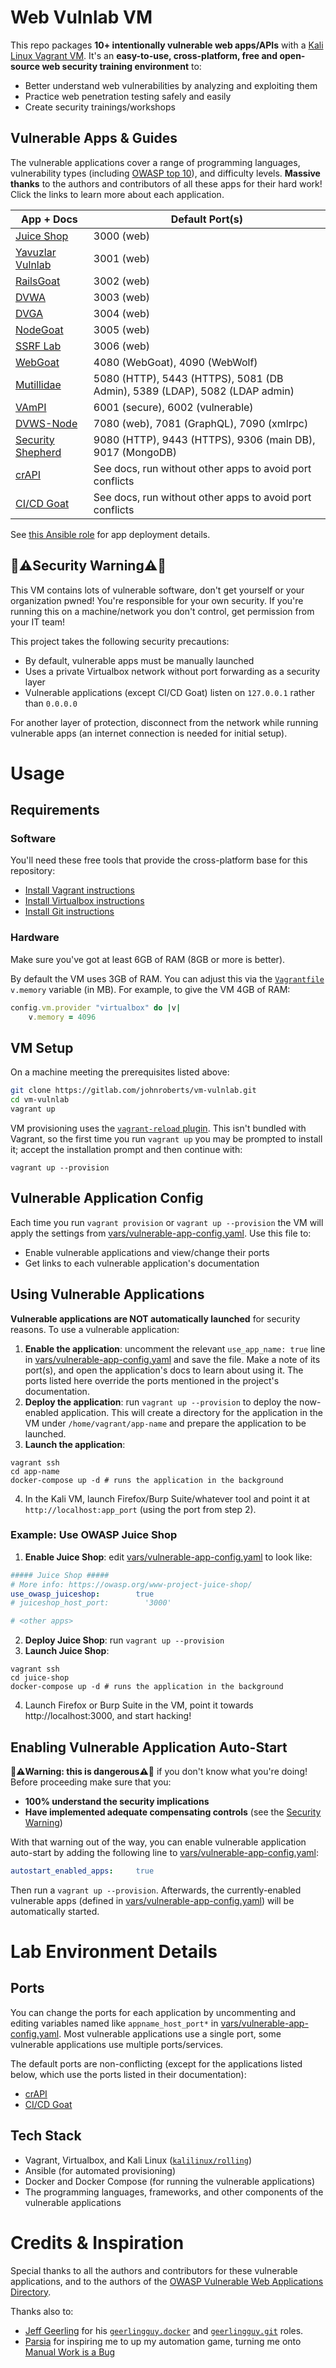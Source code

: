 # Web Vulnlab VM
This repo packages **10+ intentionally vulnerable web apps/APIs** with a [Kali Linux Vagrant VM](https://www.kali.org/docs/virtualization/install-vagrant-guest-vm/). It's an **easy-to-use, cross-platform, free and open-source web security training environment** to:
- Better understand web vulnerabilities by analyzing and exploiting them
- Practice web penetration testing safely and easily
- Create security trainings/workshops

## Vulnerable Apps & Guides
The vulnerable applications cover a range of programming languages, vulnerability types (including [OWASP top 10](https://owasp.org/Top10/)), and difficulty levels. **Massive thanks** to the authors and contributors of all these apps for their hard work! Click the links to learn more about each application.

| App + Docs                                                            | Default Port(s)                                                |
|-----------------------------------------------------------------------|----------------------------------------------------------------|
| [Juice Shop](https://owasp.org/www-project-juice-shop/)               | 3000 (web)                                                     |
| [Yavuzlar Vulnlab](https://github.com/Yavuzlar/VulnLab)               | 3001 (web)                                                     |
| [RailsGoat](https://github.com/OWASP/railsgoat)                       | 3002 (web)                                                     |
| [DVWA](https://github.com/digininja/DVWA)                             | 3003 (web)                                                     |
| [DVGA](https://github.com/dolevf/Damn-Vulnerable-GraphQL-Application) | 3004 (web)                                                     |
| [NodeGoat](https://github.com/OWASP/NodeGoat)                         | 3005 (web)                                                     |
| [SSRF Lab](https://github.com/incredibleindishell/SSRF_Vulnerable_Lab)| 3006 (web)                                                     |
| [WebGoat](https://github.com/WebGoat/WebGoat)                         | 4080 (WebGoat), 4090 (WebWolf)                                 |
| [Mutillidae](https://github.com/webpwnized/mutillidae)                | 5080 (HTTP), 5443 (HTTPS), 5081 (DB Admin), 5389 (LDAP), 5082 (LDAP admin)              |
| [VAmPI](https://github.com/erev0s/VAmPI)                              | 6001 (secure), 6002 (vulnerable)                               |
| [DVWS-Node](https://github.com/snoopysecurity/dvws-node)              | 7080 (web), 7081 (GraphQL), 7090 (xmlrpc)                      |
| [Security Shepherd](https://github.com/OWASP/SecurityShepherd/)       | 9080 (HTTP), 9443 (HTTPS), 9306 (main DB), 9017 (MongoDB)      |
| [crAPI](https://github.com/OWASP/crAPI)                               | See docs, run without other apps to avoid port conflicts       |
| [CI/CD Goat](https://github.com/cider-security-research/cicd-goat)    | See docs, run without other apps to avoid port conflicts       | 

See [this Ansible role](https://gitlab.com/johnroberts/ansiblerole-vulnerable-apps) for app deployment details.

## <a name="security-warning"></a> 🛑⚠️Security Warning⚠️🛑
This VM contains lots of vulnerable software, don't get yourself or your organization pwned! You're responsible for your own security. If you're running this on a machine/network you don't control, get permission from your IT team!

This project takes the following security precautions:
- By default, vulnerable apps must be manually launched
- Uses a private Virtualbox network without port forwarding as a security layer
- Vulnerable applications (except CI/CD Goat) listen on `127.0.0.1` rather than `0.0.0.0`

For another layer of protection, disconnect from the network while running vulnerable apps (an internet connection is needed for initial setup).

# Usage
## Requirements
### Software
You'll need these free tools that provide the cross-platform base for this repository:
- [Install Vagrant instructions](https://developer.hashicorp.com/vagrant/docs/installation)
- [Install Virtualbox instructions](https://www.virtualbox.org/wiki/Downloads)
- [Install Git instructions](https://git-scm.com/book/en/v2/Getting-Started-Installing-Git) 

### Hardware
Make sure you've got at least 6GB of RAM (8GB or more is better).

By default the VM uses 3GB of RAM. You can adjust this via the [`Vagrantfile`](Vagrantfile) `v.memory` variable (in MB). For example, to give the VM 4GB of RAM:
```ruby
config.vm.provider "virtualbox" do |v|
    v.memory = 4096
```

## VM Setup
On a machine meeting the prerequisites listed above:
```sh
git clone https://gitlab.com/johnroberts/vm-vulnlab.git
cd vm-vulnlab
vagrant up
```

VM provisioning uses the [`vagrant-reload` plugin](https://github.com/aidanns/vagrant-reload). This isn't bundled with Vagrant, so the first time you run `vagrant up` you may be prompted to install it; accept the installation prompt and then continue with:
```shell
vagrant up --provision
```

## Vulnerable Application Config
Each time you run `vagrant provision` or `vagrant up --provision` the VM will apply the settings from [vars/vulnerable-app-config.yaml](vars/vulnerable-app-config.yaml).  Use this file to:
- Enable vulnerable applications and view/change their ports
- Get links to each vulnerable application's documentation

## Using Vulnerable Applications
**Vulnerable applications are NOT automatically launched** for security reasons. To use a vulnerable application:
1. **Enable the application**: uncomment the relevant `use_app_name: true` line in [vars/vulnerable-app-config.yaml](vars/vulnerable-app-config.yaml) and save the file. Make a note of its port(s), and open the application's docs to learn about using it. The ports listed here override the ports mentioned in the project's documentation.
2. **Deploy the application**: run `vagrant up --provision` to deploy the now-enabled application. This will create a directory for the application in the VM under `/home/vagrant/app-name` and prepare the application to be launched.
3. **Launch the application**:
```shell
vagrant ssh
cd app-name
docker-compose up -d # runs the application in the background
```
4. In the Kali VM, launch Firefox/Burp Suite/whatever tool and point it at `http://localhost:app_port` (using the port from step 2).

### Example: Use OWASP Juice Shop
1. **Enable Juice Shop**: edit [vars/vulnerable-app-config.yaml](vars/vulnerable-app-config.yaml) to look like:
```yaml
##### Juice Shop #####
# More info: https://owasp.org/www-project-juice-shop/
use_owasp_juiceshop:        true
# juiceshop_host_port:        '3000' 

# <other apps>
```
2. **Deploy Juice Shop**: run `vagrant up --provision`
3. **Launch Juice Shop**: 
```shell
vagrant ssh
cd juice-shop
docker-compose up -d # runs the application in the background
```
4. Launch Firefox or Burp Suite in the VM, point it towards http://localhost:3000, and start hacking!

## Enabling Vulnerable Application Auto-Start
**🛑⚠️Warning: this is dangerous⚠️🛑** if you don't know what you're doing! Before proceeding make sure that you:
- **100% understand the security implications**
- **Have implemented adequate compensating controls** (see the [Security Warning](#security-warning))

With that warning out of the way, you can enable vulnerable application auto-start by adding the following line to [vars/vulnerable-app-config.yaml](vars/vulnerable-app-config.yaml):
```yaml
autostart_enabled_apps:     true
```

Then run a `vagrant up --provision`. Afterwards, the currently-enabled vulnerable apps (defined in [vars/vulnerable-app-config.yaml](vars/vulnerable-app-config.yaml)) will be automatically started.

# Lab Environment Details
## Ports
You can change the ports for each application by uncommenting and editing variables named like `appname_host_port*` in [vars/vulnerable-app-config.yaml](vars/vulnerable-app-config.yaml). Most vulnerable applications use a single port, some vulnerable applications use multiple ports/services.

The default ports are non-conflicting (except for the applications listed below, which use the ports listed in their documentation):
- [crAPI](https://github.com/OWASP/crAPI)
- [CI/CD Goat](https://github.com/cider-security-research/cicd-goat)

## Tech Stack
- Vagrant, Virtualbox, and Kali Linux ([`kalilinux/rolling`](https://app.vagrantup.com/kalilinux/boxes/rolling))
- Ansible (for automated provisioning)
- Docker and Docker Compose (for running the vulnerable applications)
- The programming languages, frameworks, and other components of the vulnerable applications

# Credits & Inspiration
Special thanks to all the authors and contributors for these vulnerable applications, and to the authors of the [OWASP Vulnerable Web Applications Directory](https://owasp.org/www-project-vulnerable-web-applications-directory/).

Thanks also to:
- [Jeff Geerling](https://github.com/geerlingguy) for his [`geerlingguy.docker`](https://github.com/geerlingguy/ansible-role-docker) and [`geerlingguy.git`](https://github.com/geerlingguy/ansible-role-git) roles.
- [Parsia](https://parsiya.net/about/) for inspiring me to up my automation game, turning me onto [Manual Work is a Bug](https://queue.acm.org/detail.cfm?id=3197520&doi=10.1145%2F3194653.3197520)